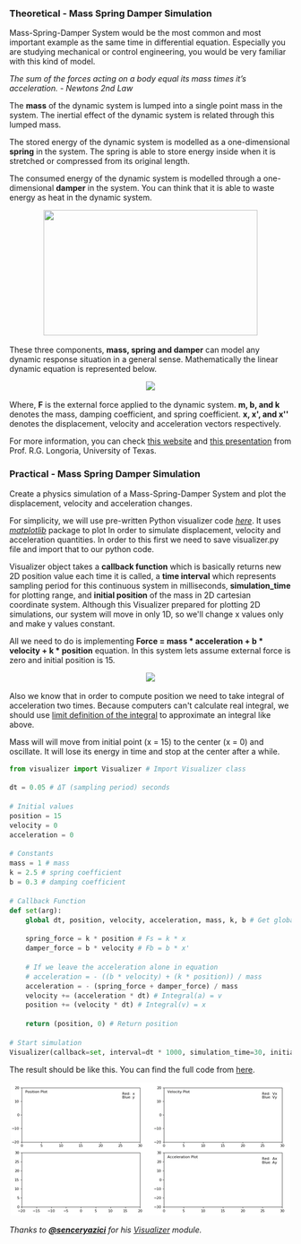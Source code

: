### Theoretical - Mass Spring Damper Simulation

Mass-Spring-Damper System would be the most common and most important example as the same time in differential equation. Especially you are studying mechanical or control engineering, you would be very familiar with this kind of model.

_The sum of the forces acting on a body equal its mass times it’s acceleration. - Newtons 2nd Law_

The **mass** of the dynamic system is lumped into a single point mass in the system. The inertial effect of the dynamic system is related through this lumped mass.

The stored energy of the dynamic system is modelled as a one-dimensional **spring** in the system. The spring is able to store energy inside when it is stretched or compressed from its original length.

The consumed energy of the dynamic system is modelled through a one-dimensional **damper** in the system. You can think that it is able to waste energy as heat in the dynamic system.

<p align="center">
  <img src="https://upload.wikimedia.org/wikipedia/commons/4/4a/Mass-Spring-Damper.png" width="382" height="224">
</p>

These three components, **mass, spring and damper** can model any dynamic response situation in a general sense. Mathematically the linear dynamic equation is represented below.

<p align="center">
  <img src="http://bodetechnics.com/wp-content/uploads/2018/01/free_body_diagram_short_form.jpg">
</p>

Where, **F** is the external force applied to the dynamic system. **m, b, and k** denotes the mass, damping coefficient, and spring coefficient. **x, x', and x''** denotes the displacement, velocity and acceleration vectors respectively.

For more information, you can check [this website](http://www.sharetechnote.com/html/DE_Modeling_Example_SpringMass.html) and [this presentation](www.sharetechnote.com/html/DE_Modeling_Example_SpringMass.html) from Prof. R.G. Longoria, University of Texas.

### Practical - Mass Spring Damper Simulation

Create a physics simulation of a Mass-Spring-Damper System and plot the displacement, velocity and acceleration changes.

For simplicity, we will use pre-written Python visualizer code *[here](materials/mass-spring-damper-simulation)*. It uses _[matplotlib](https://matplotlib.org/)_ package to plot In order to simulate displacement, velocity and acceleration quantities. In order to this first we need to save visualizer.py file and import that to our python code.

Visualizer object takes a **callback function** which is basically returns new 2D position value each time it is called, a **time interval** which represents sampling period for this continuous system in milliseconds, **simulation_time** for plotting range, and **initial position** of the mass in 2D cartesian coordinate system. Although this Visualizer prepared for plotting 2D simulations, our system will move in only 1D, so we'll change x values only and make y values constant.

All we need to do is implementing **Force = mass * acceleration + b * velocity + k * position** equation. In this system lets assume external force is zero and initial position is 15.

<p align="center">
  <img src="https://cdn.kastatic.org/ka-perseus-images/6a38c2127e4ea04fadf58c016b81d19a4a46d5c0.gif">
</p>

Also we know that in order to compute position we need to take integral of acceleration two times. Because computers can't calculate real integral, we should use [limit definition of the integral](https://www.khanacademy.org/math/ap-calculus-ab/ab-integration-new/ab-6-3/a/definite-integral-as-the-limit-of-a-riemann-sum) to approximate an integral like above.

Mass will will move from initial point (x = 15) to the center (x = 0) and oscillate. It will lose its energy in time and stop at the center after a while.


```python
from visualizer import Visualizer # Import Visualizer class

dt = 0.05 # ΔT (sampling period) seconds

# Initial values
position = 15
velocity = 0
acceleration = 0

# Constants
mass = 1 # mass
k = 2.5 # spring coefficient
b = 0.3 # damping coefficient

# Callback Function
def set(arg):
    global dt, position, velocity, acceleration, mass, k, b # Get global variables

    spring_force = k * position # Fs = k * x
    damper_force = b * velocity # Fb = b * x'

    # If we leave the acceleration alone in equation
    # acceleration = - ((b * velocity) + (k * position)) / mass
    acceleration = - (spring_force + damper_force) / mass
    velocity += (acceleration * dt) # Integral(a) = v
    position += (velocity * dt) # Integral(v) = x

    return (position, 0) # Return position

# Start simulation
Visualizer(callback=set, interval=dt * 1000, simulation_time=30, initial=(position, 0, velocity, 0, acceleration, 0))
```

The result should be like this. You can find the full code from [here](materials/mass-spring-damper-simulation/demo.py).

<p align="center">
  <img src="images/msd-simulation.gif">
</p>

_Thanks to **[@senceryazici](https://github.com/senceryazici)** for his *[Visualizer](materials/mass-spring-damper-simulation/visualizer.py)* module._

